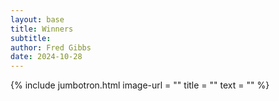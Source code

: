 ```yaml
---
layout: base
title: Winners
subtitle:
author: Fred Gibbs
date: 2024-10-28
---
```



{% include jumbotron.html 
image-url = ""
title = ""
text = ""
%}


<div id="winners-gallery"></div>

<script src="https://cdnjs.cloudflare.com/ajax/libs/js-yaml/4.1.0/js-yaml.min.js"></script>

<script>
  async function displayAwardsGallery() {
    try {
      // Fetch the artists.yml file
      const response = await fetch('/_data/artists.yml'); 
      const yamlText = await response.text();

      // Parse YAML to JSON
      const artists = jsyaml.load(yamlText);

      // Create an object to store award-winning projects organized by year
      const projectsByYear = {};

      // Loop through each artist and their projects
      artists.forEach(artist => {
        if (artist.projects) {
          artist.projects.forEach(project => {
            // Only include projects with awards
            if (project.awards && project.awards.length > 0) {
              const year = project.year; // Get the year directly from the project

              // Initialize the year in the projectsByYear object if not already present
              if (!projectsByYear[year]) {
                projectsByYear[year] = [];
              }

              // Add the project and artist details to the year
              projectsByYear[year].push({
                title: project.title,
                artist: artist.name,
                albumId: project.album_id,
                imageId: project.image_id, // Use project's image_id for the thumbnail
                awards: project.awards // Include the awards for display
              });
            }
          });
        }
      });

console.log('Projects grouped by year:', projectsByYear);

      // Sort the years in descending order
      const sortedYears = Object.keys(projectsByYear).sort((a, b) => b - a);

     // Generate the gallery
const galleryContainer = document.getElementById('winners-gallery');
galleryContainer.innerHTML = ''; // Clear any existing content

for (const year of sortedYears) {
  // Create a header for the year
  const yearHeader = document.createElement('h2');
  yearHeader.textContent = year;
  yearHeader.classList.add('year-header');
  galleryContainer.appendChild(yearHeader);

  // Create a container for the projects under this year
  const yearContainer = document.createElement('div');
  yearContainer.classList.add('year-container');

  for (const project of projectsByYear[year]) {
    // Fetch the image details from the Piwigo API
    const piwigoUrl = `http://localhost:3000/ws.php?method=pwg.images.getInfo&image_id=${project.imageId}&format=json`;
    const imageResponse = await fetch(piwigoUrl);
    const imageData = await imageResponse.json();

    if (imageData && imageData.result && imageData.result.derivatives) {
      const thumbnailUrl = imageData.result.derivatives.small.url; // Use the small derivative for the thumbnail

      // Loop through each award and create a thumbnail for it
      for (const award of project.awards) {
        // Create a link for the project
        const linkElement = document.createElement('a');
        linkElement.href = `project?album_id=${project.albumId}`;
        linkElement.classList.add('project-link');

        // Create the thumbnail image
        const imgElement = document.createElement('img');
        imgElement.src = thumbnailUrl;
        imgElement.alt = award.title; // Use the award title as the alt text
        imgElement.classList.add('project-thumbnail');

        // Create a title overlay
        const titleOverlay = document.createElement('div');
        titleOverlay.textContent = award.title; // Display the award title
        titleOverlay.classList.add('title-overlay');

        // Append the image and overlay to the link
        linkElement.appendChild(imgElement);
        linkElement.appendChild(titleOverlay);

        // Append the link to the year container
        yearContainer.appendChild(linkElement);
      }
    }
  }

  // Append the year container to the gallery
  galleryContainer.appendChild(yearContainer);
}
    } catch (error) {
      console.error('Error fetching or processing the YAML file or Piwigo API:', error);
    }
  }

  // Call the function to display the awards gallery
  displayAwardsGallery();
</script>
